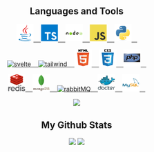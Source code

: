 <h2  align="center">Languages and Tools</h2>

<p  align="center">


<a  href="https://www.java.com"  target="_blank"  rel="noreferrer">
<img  src="https://raw.githubusercontent.com/devicons/devicon/master/icons/java/java-original.svg"  alt="java"  width="40"  height="40" >ㅤ </img>
</a>

<a  href="https://www.typescriptlang.org/"  target="_blank"  rel="noreferrer">
<img  src="https://raw.githubusercontent.com/devicons/devicon/master/icons/typescript/typescript-original.svg"  alt="typescript"  width="40"  height="40" >ㅤ </img>
</a>

<a  href="https://nodejs.org"  target="_blank"  rel="noreferrer">
<img  src="https://raw.githubusercontent.com/devicons/devicon/master/icons/nodejs/nodejs-original-wordmark.svg"  alt="nodejs"  width="40"  height="40" >ㅤ </img>
</a>

<a  href="https://developer.mozilla.org/en-US/docs/Web/JavaScript"  target="_blank"  rel="noreferrer">
<img  src="https://raw.githubusercontent.com/devicons/devicon/master/icons/javascript/javascript-original.svg"  alt="javascript"  width="40"  height="40" >ㅤ </img>
</a>

<a  href="https://www.python.org"  target="_blank"  rel="noreferrer">
<img  src="https://raw.githubusercontent.com/devicons/devicon/master/icons/python/python-original.svg"  alt="python"  width="40"  height="40" >ㅤ </img>
</a>

    
</p>
<p  align="center">
    
<a  href="https://svelte.dev"  target="_blank"  rel="noreferrer">
<img  src="https://upload.wikimedia.org/wikipedia/commons/1/1b/Svelte_Logo.svg"  alt="svelte"  width="40"  height="40" >ㅤ </img>
</a>
    
<a  href="https://tailwindcss.com/"  target="_blank"  rel="noreferrer">
<img  src="https://www.vectorlogo.zone/logos/tailwindcss/tailwindcss-icon.svg"  alt="tailwind"  width="40"  height="40" >ㅤ </img>
</a>

<a  href="https://www.w3.org/html/"  target="_blank"  rel="noreferrer">
<img  src="https://raw.githubusercontent.com/devicons/devicon/master/icons/html5/html5-original-wordmark.svg"  alt="html5"  width="40"  height="40" >ㅤ </img>
</a>

<a  href="https://www.w3schools.com/css/"  target="_blank"  rel="noreferrer">
<img  src="https://raw.githubusercontent.com/devicons/devicon/master/icons/css3/css3-original-wordmark.svg"  alt="css3"  width="40"  height="40" >ㅤ </img>
</a>

<a  href="https://www.php.net"  target="_blank"  rel="noreferrer">
<img  src="https://raw.githubusercontent.com/devicons/devicon/master/icons/php/php-original.svg"  alt="php"  width="40"  height="40" >ㅤ </img>
</a>

</p>
<p  align="center">
  
<a  href="https://redis.io"  target="_blank"  rel="noreferrer">
<img  src="https://raw.githubusercontent.com/devicons/devicon/master/icons/redis/redis-original-wordmark.svg"  alt="redis"  width="40"  height="40" >ㅤ </img>
</a>

<a  href="https://www.mongodb.com/"  target="_blank"  rel="noreferrer">
<img  src="https://raw.githubusercontent.com/devicons/devicon/master/icons/mongodb/mongodb-original-wordmark.svg"  alt="mongodb"  width="40"  height="40" >ㅤ</img>
</a>

<a  href="https://www.rabbitmq.com"  target="_blank"  rel="noreferrer">
<img  src="https://www.vectorlogo.zone/logos/rabbitmq/rabbitmq-icon.svg"  alt="rabbitMQ"  width="40"  height="40" >ㅤ </img>
</a>

<a  href="https://www.docker.com/"  target="_blank"  rel="noreferrer">
<img  src="https://raw.githubusercontent.com/devicons/devicon/master/icons/docker/docker-original-wordmark.svg"  alt="docker"  width="40"  height="40" >ㅤ </img>
</a>

<a  href="https://www.mysql.com/"  target="_blank"  rel="noreferrer">
<img  src="https://raw.githubusercontent.com/devicons/devicon/master/icons/mysql/mysql-original-wordmark.svg"  alt="mysql"  width="40"  height="40" >ㅤ </img>
</a>

</p>

<p align="center">
<img src="https://img.shields.io/badge/IntelliJIDEA-000000.svg?style=for-the-badge&logo=intellij-idea&logoColor=white"/>
</p>
          


<h2 align="center">My Github Stats</h2>
<p  align="center">
<img src="https://github-readme-stats.vercel.app/api?username=RealDragonMA&show_icons=true&theme=github_dark&line_height=20"/>
<img src="https://github-readme-stats.vercel.app/api/top-langs/?username=RealDragonMA&layout=compact&theme=github_dark&card_width=446"/>

</p>
